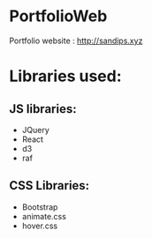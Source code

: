 # PortfolioWeb




Portfolio website : http://sandips.xyz

# Libraries used:
## JS libraries:
 - JQuery
 - React
 - d3
 - raf
 
## CSS Libraries:
 - Bootstrap
 - animate.css
 - hover.css
